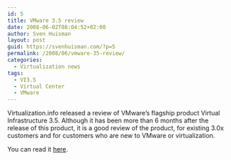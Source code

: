```yaml
---
id: 5
title: VMware 3.5 review
date: 2008-06-02T08:04:52+02:00
author: Sven Huisman
layout: post
guid: https://svenhuisman.com/?p=5
permalink: /2008/06/vmware-35-review/
categories:
  - Virtualization news
tags:
  - VI3.5
  - Virtual Center
  - VMware
---
```

Virtualization.info released a review of VMware&#8217;s flagship product Virtual Infrastructure 3.5. Although it has been more than 6 months after the release of this product, it is a good review of the product, for existing 3.0x customers and for customers who are new to VMware or virtualization.

You can read it <a title="VI35 review" href="https://www.virtualization.info/reviews/pdf/vi35_review.pdf" target="_blank">here</a>.
